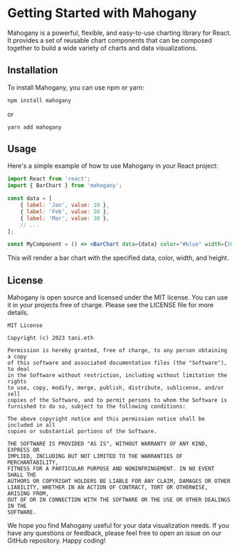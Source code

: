 # Getting Started with Mahogany

Mahogany is a powerful, flexible, and easy-to-use charting library for React. It provides a set of reusable chart components that can be composed together to build a wide variety of charts and data visualizations.

## Installation

To install Mahogany, you can use npm or yarn:

```bash
npm install mahogany
```

or

```
yarn add mahogany
```

## Usage

Here's a simple example of how to use Mahogany in your React project:

```jsx
import React from 'react';
import { BarChart } from 'mahogany';

const data = [
	{ label: 'Jan', value: 10 },
	{ label: 'Feb', value: 20 },
	{ label: 'Mar', value: 30 },
	// ...
];

const MyComponent = () => <BarChart data={data} color="#blue" width={500} height={300} />;
```

This will render a bar chart with the specified data, color, width, and height.

## License

Mahogany is open source and licensed under the MIT license. You can use it in your projects free of charge. Please see the LICENSE file for more details.

```
MIT License

Copyright (c) 2023 tani.eth

Permission is hereby granted, free of charge, to any person obtaining a copy
of this software and associated documentation files (the "Software"), to deal
in the Software without restriction, including without limitation the rights
to use, copy, modify, merge, publish, distribute, sublicense, and/or sell
copies of the Software, and to permit persons to whom the Software is
furnished to do so, subject to the following conditions:

The above copyright notice and this permission notice shall be included in all
copies or substantial portions of the Software.

THE SOFTWARE IS PROVIDED "AS IS", WITHOUT WARRANTY OF ANY KIND, EXPRESS OR
IMPLIED, INCLUDING BUT NOT LIMITED TO THE WARRANTIES OF MERCHANTABILITY,
FITNESS FOR A PARTICULAR PURPOSE AND NONINFRINGEMENT. IN NO EVENT SHALL THE
AUTHORS OR COPYRIGHT HOLDERS BE LIABLE FOR ANY CLAIM, DAMAGES OR OTHER
LIABILITY, WHETHER IN AN ACTION OF CONTRACT, TORT OR OTHERWISE, ARISING FROM,
OUT OF OR IN CONNECTION WITH THE SOFTWARE OR THE USE OR OTHER DEALINGS IN THE
SOFTWARE.
```

We hope you find Mahogany useful for your data visualization needs. If you have any questions or feedback, please feel free to open an issue on our GitHub repository. Happy coding!
